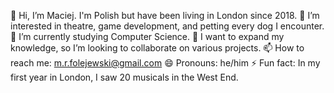 👋 Hi, I’m Maciej. I'm Polish but have been living in London since 2018.
👀 I’m interested in theatre, game development, and petting every dog I encounter.
🌱 I’m currently studying Computer Science.
💞️ I want to expand my knowledge, so I’m looking to collaborate on various projects.
📫 How to reach me: m.r.folejewski@gmail.com
😄 Pronouns: he/him
⚡ Fun fact: In my first year in London, I saw 20 musicals in the West End.

